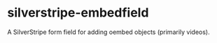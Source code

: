 silverstripe-embedfield
=======================

A SilverStripe form field for adding oembed objects (primarily videos).
